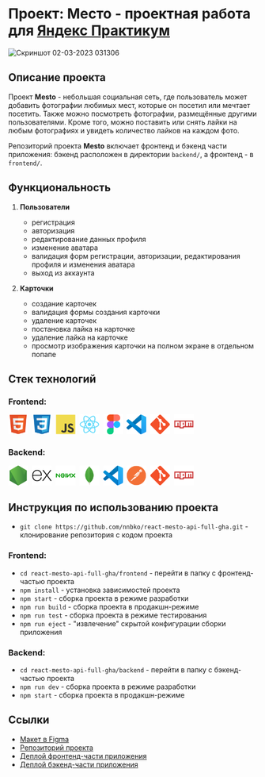
# Проект: Место - проектная работа для [Яндекс Практикум](https://practicum.yandex.ru/)

![Скриншот 02-03-2023 031306](https://user-images.githubusercontent.com/113699485/222625978-8c89e6fa-e058-4f61-9aa1-32b9e46047b4.jpg)

## Описание проекта

Проект **Mesto** - небольшая социальная сеть, где пользователь может добавить фотографии любимых мест, которые он посетил или мечтает посетить. Также можно посмотреть фотографии, размещённые другими пользователями. Кроме того, можно поставить или снять лайки на любым фотографиях и увидеть количество лайков на каждом фото.

Репозиторий проекта **Mesto** включает фронтенд и бэкенд части приложения: бэкенд расположен в директории `backend/`, а фронтенд - в `frontend/`.

## Функциональность

1. **Пользователи**

   - регистрация
   - авторизация
   - редактирование данных профиля
   - изменение аватара
   - валидация форм регистрации, авторизации, редактирования профиля и изменения аватара
   - выход из аккаунта

2. **Карточки**

   - создание карточек
   - валидация формы создания карточки
   - удаление карточек
   - постановка лайка на карточке
   - удаление лайка на карточке
   - просмотр изображения карточки на полном экране в отдельном попапе

## Стек технологий

### Frontend:

<div>
  <img src="https://github.com/devicons/devicon/blob/master/icons/html5/html5-original.svg" title="html5" alt="html5" width="40" height="40"/>&nbsp
  <img src="https://github.com/devicons/devicon/blob/master/icons/css3/css3-original.svg" title="css" alt="css" width="40" height="40"/>&nbsp
  <img src="https://github.com/devicons/devicon/blob/master/icons/javascript/javascript-original.svg" title="javascript" alt="javascript" width="40" height="40"/>&nbsp
  <img src="https://github.com/devicons/devicon/blob/master/icons/react/react-original.svg" title="reactjs" alt="reactjs" width="40" height="40"/>&nbsp
  <img src="https://github.com/devicons/devicon/blob/master/icons/figma/figma-original.svg" title="figma" alt="figma" width="40" height="40"/>&nbsp
  <img src="https://github.com/devicons/devicon/blob/master/icons/vscode/vscode-original.svg" title="vs-code" alt="vs-code" width="40" height="40"/>&nbsp
  <img src="https://github.com/devicons/devicon/blob/master/icons/git/git-original.svg" title="git" alt="git" width="40" height="40"/>&nbsp
  <img src="https://github.com/devicons/devicon/blob/master/icons/npm/npm-original-wordmark.svg" title="npm" alt="npm" width="40" height="40"/>&nbsp
</div>

### Backend:

<div>
  <img src="https://github.com/devicons/devicon/blob/master/icons/nodejs/nodejs-original.svg" title="nodejs" alt="nodejs" width="40" height="40"/>&nbsp
  <img src="https://github.com/devicons/devicon/blob/master/icons/express/express-original.svg" title="express" alt="express" width="40" height="40"/>&nbsp
  <img src="https://github.com/devicons/devicon/blob/master/icons/nginx/nginx-original.svg" title="nginx" alt="nginx" width="40" height="40"/>&nbsp
  <img src="https://github.com/devicons/devicon/blob/master/icons/mongodb/mongodb-original.svg" title="mongodb" alt="mongodb" width="40" height="40"/>&nbsp
  <img src="https://github.com/devicons/devicon/blob/master/icons/vscode/vscode-original.svg" title="vs-code" alt="vs-code" width="40" height="40"/>&nbsp
  <img src="https://github.com/devicons/devicon/blob/master/icons/postman/postman-original.svg" title="postman" alt="postman" width="40" height="40"/>&nbsp
  <img src="https://github.com/devicons/devicon/blob/master/icons/git/git-original.svg" title="git" alt="git" width="40" height="40"/>&nbsp
  <img src="https://github.com/devicons/devicon/blob/master/icons/npm/npm-original-wordmark.svg" title="npm" alt="npm" width="40" height="40"/>&nbsp

</div>

## Инструкция по использованию проекта

- `git clone https://github.com/nnbko/react-mesto-api-full-gha.git` - клонирование репозитория с кодом проекта

### Frontend:

- `cd react-mesto-api-full-gha/frontend` - перейти в папку с фронтенд-частью проекта
- `npm install` - установка зависимостей проекта
- `npm start` - сборка проекта в режиме разработки
- `npm run build` - сборка проекта в продакшн-режиме
- `npm run test` - сборка проекта в режиме тестирования
- `npm run eject` - "извлечение" скрытой конфигурации сборки приложения

### Backend:

- `cd react-mesto-api-full-gha/backend` - перейти в папку с бэкенд-частью проекта
- `npm run dev` - сборка проекта в режиме разработки
- `npm start` - сборка проекта в продакшн-режиме

## Ссылки

- [Макет в Figma](https://www.figma.com/file/2cn9N9jSkmxD84oJik7xL7/JavaScript.-Sprint-4?node-id=0%3A1)
- [Репозиторий проекта](https://github.com/Argayash1/react-mesto-api-full-gha)
- [Деплой фронтенд-части приложения](https://mesto2023.students.nomoredomains.monster)
- [Деплой бэкенд-части приложения](https://apii.mesto2023.students.nomoredomains.monster)
